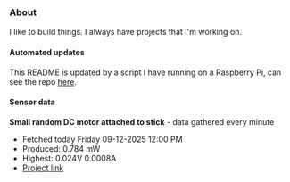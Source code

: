 ### About
I like to build things. I always have projects that I'm working on.

#### Automated updates
This README is updated by a script I have running on a Raspberry Pi, can see the repo [here](https://github.com/jdc-cunningham/raspi-git-repo-updater).

#### Sensor data


**Small random DC motor attached to stick** - data gathered every minute
- Fetched today Friday 09-12-2025 12:00 PM
- Produced: 0.784 mW
- Highest: 0.024V 0.0008A
- [Project link](https://github.com/jdc-cunningham/turbine-raspi)